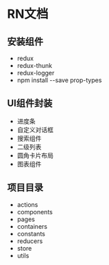 
# RN文档

## 安装组件

- redux
- redux-thunk
- redux-logger
- npm install --save prop-types


## UI组件封装

- 进度条
- 自定义对话框
- 搜索组件
- 二级列表
- 圆角卡片布局
- 图表组件

## 项目目录

- actions
- components
- pages
- containers
- constants
- reducers
- store
- utils
